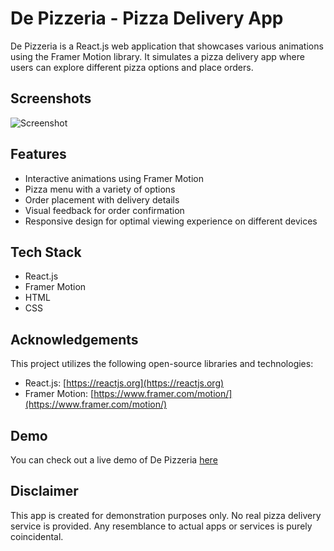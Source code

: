 # De Pizzeria - Pizza Delivery App

De Pizzeria is a React.js web application that showcases various animations using the Framer Motion library. It simulates a pizza delivery app where users can explore different pizza options and place orders.

## Screenshots
![Screenshot](https://github.com/Ellipsion/de-pizzeria/assets/83207997/75cd8b00-8c3b-4172-8e4b-2fff169aeb8e)

## Features

- Interactive animations using Framer Motion
- Pizza menu with a variety of options
- Order placement with delivery details
- Visual feedback for order confirmation
- Responsive design for optimal viewing experience on different devices

## Tech Stack

- React.js
- Framer Motion
- HTML
- CSS

## Acknowledgements

This project utilizes the following open-source libraries and technologies:

- React.js: [https://reactjs.org](https://reactjs.org)
- Framer Motion: [https://www.framer.com/motion/](https://www.framer.com/motion/)



## Demo

You can check out a live demo of De Pizzeria [here](https://de-pizzeria.vercel.app/)

## Disclaimer

This app is created for demonstration purposes only. No real pizza delivery service is provided. Any resemblance to actual apps or services is purely coincidental.


